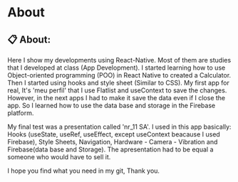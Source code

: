   <h1 href="#clipboard-about"> About </h1>

  ## :clipboard: About:
  Here I show my developments using React-Native. Most of them are studies that I developed at class (App Development). I started learning how to use Object-oriented programming (POO) in React Native to created a Calculator. Then I started using hooks and style sheet (Similar to CSS). My first app for real, It's 'meu perfil' that I use Flatlist and useContext to save the changes. However, in the next apps I had to make it save the data even if I close the app. So I learned how to use the data base and storage in the Firebase platform.

  My final test was a presentation called 'nr_11 SA'. I used in this app basically: Hooks (useState, useRef, useEffect, except useContext beacause I used Firebase), Style Sheets, Navigation, Hardware - Camera - Vibration and Firebase(data base and Storage). The apresentation had to be equal a someone who would have to sell it.
  
  I hope you find what you need in my git, Thank you.
